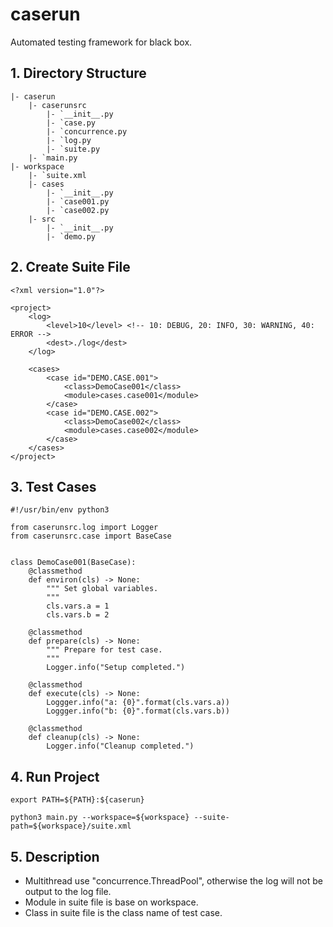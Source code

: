 # caserun
Automated testing framework for black box.

## 1. Directory Structure
    |- caserun
        |- caserunsrc
            |- `__init__.py
            |- `case.py
            |- `concurrence.py
            |- `log.py
            |- `suite.py
        |- `main.py
    |- workspace
        |- `suite.xml
        |- cases
            |- `__init__.py
            |- `case001.py
            |- `case002.py
        |- src
            |- `__init__.py
            |- `demo.py

## 2. Create Suite File
```
<?xml version="1.0"?>

<project>
    <log>
        <level>10</level> <!-- 10: DEBUG, 20: INFO, 30: WARNING, 40: ERROR -->
        <dest>./log</dest>
    </log>

    <cases>
        <case id="DEMO.CASE.001">
            <class>DemoCase001</class>
            <module>cases.case001</module>
        </case>
        <case id="DEMO.CASE.002">
            <class>DemoCase002</class>
            <module>cases.case002</module>
        </case>
    </cases>
</project>
```

## 3. Test Cases
```
#!/usr/bin/env python3

from caserunsrc.log import Logger
from caserunsrc.case import BaseCase


class DemoCase001(BaseCase):
    @classmethod
    def environ(cls) -> None:
        """ Set global variables.
        """
        cls.vars.a = 1
        cls.vars.b = 2

    @classmethod
    def prepare(cls) -> None:
        """ Prepare for test case.
        """
        Logger.info("Setup completed.")

    @classmethod
    def execute(cls) -> None:
        Loggger.info("a: {0}".format(cls.vars.a))
        Loggger.info("b: {0}".format(cls.vars.b))

    @classmethod
    def cleanup(cls) -> None:
        Logger.info("Cleanup completed.")
```

## 4. Run Project
```
export PATH=${PATH}:${caserun}

python3 main.py --workspace=${workspace} --suite-path=${workspace}/suite.xml
```

## 5. Description
- Multithread use "concurrence.ThreadPool", otherwise the log will not be output to the log file.
- Module in suite file is base on workspace.
- Class in suite file is the class name of test case.